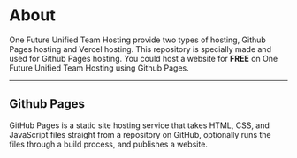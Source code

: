 <h1>About</h1>
 <p>One Future Unified Team Hosting provide two types of hosting, Github Pages hosting and Vercel hosting. This repository is specially made and used for Github Pages hosting. You could host a website for <strong>FREE</strong> on One Future Unified Team Hosting using Github Pages. </p>
 <hr>
 <h2>Github Pages</h2>
 <p>GitHub Pages is a static site hosting service that takes HTML, CSS, and JavaScript files straight from a repository on GitHub, optionally runs the files through a build process, and publishes a website. </p>
